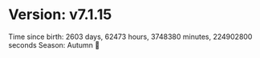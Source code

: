 # Version: v7.1.15
Time since birth: 2603 days, 62473 hours, 3748380 minutes, 224902800 seconds
Season: Autumn 🍁
